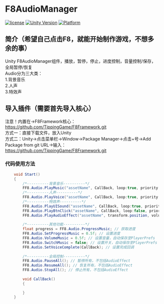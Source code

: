 # F8AudioManager

[![license](http://img.shields.io/badge/license-MIT-green.svg)](https://opensource.org/licenses/MIT) 
[![Unity Version](https://img.shields.io/badge/unity-2021.3.15f1-blue)](https://unity.com) 
[![Platform](https://img.shields.io/badge/platform-Win%20%7C%20Android%20%7C%20iOS%20%7C%20Mac%20%7C%20Linux%20%7C%20WebGL-orange)]() 

## 简介（希望自己点击F8，就能开始制作游戏，不想多余的事）
Unity F8AudioManager组件，播放，暂停，停止，进度控制，音量控制/保存，全局暂停/恢复  
Audio分为三大类：  
1.背景音乐  
2.人声  
3.特效声  

## 导入插件（需要首先导入核心）
注意！内置在->F8Framework核心：https://github.com/TippingGame/F8Framework.git  
方式一：直接下载文件，放入Unity  
方式二：Unity->点击菜单栏->Window->Package Manager->点击+号->Add Package from git URL->输入：https://github.com/TippingGame/F8Framework.git  

### 代码使用方法
```C#
    void Start()
    {
        /*----------背景音乐----------*/
        FF8.Audio.PlayMusic("assetName", CallBack, loop:true, priority:1); // 背景音乐
        /*----------人声----------*/
        FF8.Audio.PlayVoice("assetName", CallBack, loop:true, priority:1); // 角色语音
        /*----------特效声----------*/
        FF8.Audio.PlayUISound("assetName", CallBack, loop:true, priority:1); // ui音效
        FF8.Audio.PlayBtnClick("assetName", CallBack, loop:false, priority:2); // 按钮音效
        FF8.Audio.PlayAudioEffect("assetName", transform.position, volume:1f, CallBack); // 场景音效
    
        /*----------其他功能----------*/
        float progress = FF8.Audio.ProgressMusic; // 获取进度
        FF8.Audio.SetProgressMusic = 0.5f; // 设置进度
        FF8.Audio.VolumeMusic = 0.5f; // 设置音量，自动保存至PlayerPrefs
        FF8.Audio.SwitchMusic = false; // 设置开关，自动保存至PlayerPrefs
        FF8.Audio.SetVoiceComplete(CallBack); // 设置完成回调
            
        /*----------全局控制----------*/
        FF8.Audio.PauseAll(); // 暂停所有，不包括AudioEffect
        FF8.Audio.ResumeAll(); // 恢复所有，不包括AudioEffect
        FF8.Audio.StopAll(); // 停止所有，不包括AudioEffect
        
        void CallBack()
        {
        
        }
    }
```


